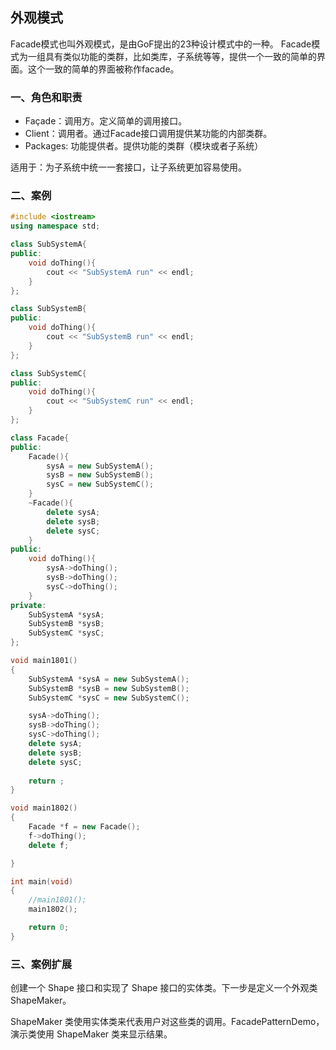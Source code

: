 ## 外观模式

Facade模式也叫外观模式，是由GoF提出的23种设计模式中的一种。
Facade模式为一组具有类似功能的类群，比如类库，子系统等等，提供一个一致的简单的界面。这个一致的简单的界面被称作facade。

### 一、角色和职责

- Façade：调用方。定义简单的调用接口。
- Client：调用者。通过Facade接口调用提供某功能的内部类群。
- Packages: 功能提供者。提供功能的类群（模块或者子系统）

适用于：为子系统中统一一套接口，让子系统更加容易使用。

### 二、案例
```C++
#include <iostream>
using namespace std;

class SubSystemA{
public:
	void doThing(){
		cout << "SubSystemA run" << endl;
	}
};

class SubSystemB{
public:
	void doThing(){
		cout << "SubSystemB run" << endl;
	}
};

class SubSystemC{
public:
	void doThing(){
		cout << "SubSystemC run" << endl;
	}
};

class Facade{
public:
	Facade(){
		sysA = new SubSystemA();
		sysB = new SubSystemB();
		sysC = new SubSystemC();
	}
	~Facade(){
		delete sysA;
		delete sysB;
		delete sysC;
	}
public:
	void doThing(){
		sysA->doThing();
		sysB->doThing();
		sysC->doThing();
	}
private:
	SubSystemA *sysA;
	SubSystemB *sysB;
	SubSystemC *sysC;
};

void main1801()
{
	SubSystemA *sysA = new SubSystemA();
	SubSystemB *sysB = new SubSystemB();
	SubSystemC *sysC = new SubSystemC();

	sysA->doThing();
	sysB->doThing();
	sysC->doThing();
	delete sysA;
	delete sysB;
	delete sysC;
	
	return ;
}

void main1802()
{
	Facade *f = new Facade();
	f->doThing();
	delete f;

}

int main(void)
{
	//main1801();
	main1802();

	return 0;
}
```

### 三、案例扩展

创建一个 Shape 接口和实现了 Shape 接口的实体类。下一步是定义一个外观类 ShapeMaker。

ShapeMaker 类使用实体类来代表用户对这些类的调用。FacadePatternDemo，演示类使用 ShapeMaker 类来显示结果。
